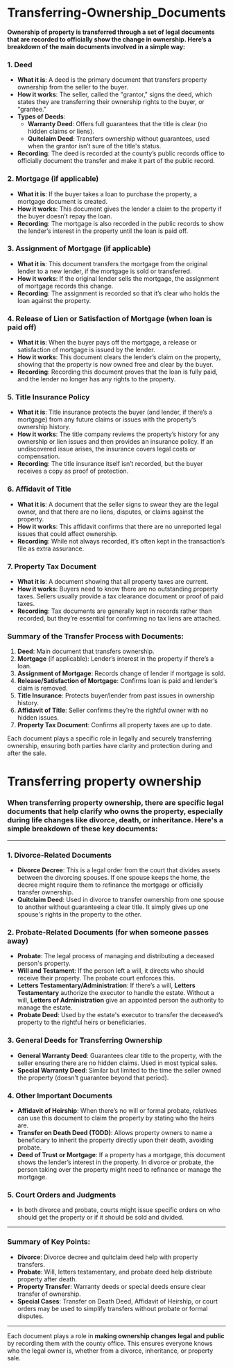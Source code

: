# Transferring-Ownership_Documents
**Ownership of property is transferred through a set of **legal documents** that are recorded to officially show the change in ownership. Here’s a breakdown of the main documents involved in a simple way:**

### 1. **Deed**
   - **What it is**: A deed is the primary document that transfers property ownership from the seller to the buyer.
   - **How it works**: The seller, called the "grantor," signs the deed, which states they are transferring their ownership rights to the buyer, or "grantee."
   - **Types of Deeds**:
     - **Warranty Deed**: Offers full guarantees that the title is clear (no hidden claims or liens).
     - **Quitclaim Deed**: Transfers ownership without guarantees, used when the grantor isn’t sure of the title's status.
   - **Recording**: The deed is recorded at the county’s public records office to officially document the transfer and make it part of the public record.

### 2. **Mortgage (if applicable)**
   - **What it is**: If the buyer takes a loan to purchase the property, a mortgage document is created.
   - **How it works**: This document gives the lender a claim to the property if the buyer doesn’t repay the loan.
   - **Recording**: The mortgage is also recorded in the public records to show the lender’s interest in the property until the loan is paid off.

### 3. **Assignment of Mortgage (if applicable)**
   - **What it is**: This document transfers the mortgage from the original lender to a new lender, if the mortgage is sold or transferred.
   - **How it works**: If the original lender sells the mortgage, the assignment of mortgage records this change.
   - **Recording**: The assignment is recorded so that it’s clear who holds the loan against the property.

### 4. **Release of Lien or Satisfaction of Mortgage (when loan is paid off)**
   - **What it is**: When the buyer pays off the mortgage, a release or satisfaction of mortgage is issued by the lender.
   - **How it works**: This document clears the lender’s claim on the property, showing that the property is now owned free and clear by the buyer.
   - **Recording**: Recording this document proves that the loan is fully paid, and the lender no longer has any rights to the property.

### 5. **Title Insurance Policy**
   - **What it is**: Title insurance protects the buyer (and lender, if there’s a mortgage) from any future claims or issues with the property’s ownership history.
   - **How it works**: The title company reviews the property’s history for any ownership or lien issues and then provides an insurance policy. If an undiscovered issue arises, the insurance covers legal costs or compensation.
   - **Recording**: The title insurance itself isn’t recorded, but the buyer receives a copy as proof of protection.

### 6. **Affidavit of Title**
   - **What it is**: A document that the seller signs to swear they are the legal owner, and that there are no liens, disputes, or claims against the property.
   - **How it works**: This affidavit confirms that there are no unreported legal issues that could affect ownership.
   - **Recording**: While not always recorded, it’s often kept in the transaction’s file as extra assurance.

### 7. **Property Tax Document**
   - **What it is**: A document showing that all property taxes are current.
   - **How it works**: Buyers need to know there are no outstanding property taxes. Sellers usually provide a tax clearance document or proof of paid taxes.
   - **Recording**: Tax documents are generally kept in records rather than recorded, but they’re essential for confirming no tax liens are attached.

### Summary of the Transfer Process with Documents:
1. **Deed**: Main document that transfers ownership.
2. **Mortgage** (if applicable): Lender’s interest in the property if there’s a loan.
3. **Assignment of Mortgage**: Records change of lender if mortgage is sold.
4. **Release/Satisfaction of Mortgage**: Confirms loan is paid and lender’s claim is removed.
5. **Title Insurance**: Protects buyer/lender from past issues in ownership history.
6. **Affidavit of Title**: Seller confirms they’re the rightful owner with no hidden issues.
7. **Property Tax Document**: Confirms all property taxes are up to date.

Each document plays a specific role in legally and securely transferring ownership, ensuring both parties have clarity and protection during and after the sale.

# Transferring property ownership

### When transferring property ownership, there are specific **legal documents** that help clarify who owns the property, especially during life changes like **divorce**, **death**, or **inheritance**. Here's a simple breakdown of these key documents:

---

### 1. **Divorce-Related Documents**
   - **Divorce Decree**: This is a legal order from the court that divides assets between the divorcing spouses. If one spouse keeps the home, the decree might require them to refinance the mortgage or officially transfer ownership.
   - **Quitclaim Deed**: Used in divorce to transfer ownership from one spouse to another without guaranteeing a clear title. It simply gives up one spouse's rights in the property to the other.

### 2. **Probate-Related Documents (for when someone passes away)**
   - **Probate**: The legal process of managing and distributing a deceased person's property.
   - **Will and Testament**: If the person left a will, it directs who should receive their property. The probate court enforces this.
   - **Letters Testamentary/Administration**: If there’s a will, **Letters Testamentary** authorize the executor to handle the estate. Without a will, **Letters of Administration** give an appointed person the authority to manage the estate.
   - **Probate Deed**: Used by the estate's executor to transfer the deceased’s property to the rightful heirs or beneficiaries.

### 3. **General Deeds for Transferring Ownership**
   - **General Warranty Deed**: Guarantees clear title to the property, with the seller ensuring there are no hidden claims. Used in most typical sales.
   - **Special Warranty Deed**: Similar but limited to the time the seller owned the property (doesn’t guarantee beyond that period).

### 4. **Other Important Documents**
   - **Affidavit of Heirship**: When there’s no will or formal probate, relatives can use this document to claim the property by stating who the heirs are.
   - **Transfer on Death Deed (TODD)**: Allows property owners to name a beneficiary to inherit the property directly upon their death, avoiding probate.
   - **Deed of Trust or Mortgage**: If a property has a mortgage, this document shows the lender’s interest in the property. In divorce or probate, the person taking over the property might need to refinance or manage the mortgage.

### 5. **Court Orders and Judgments**
   - In both divorce and probate, courts might issue specific orders on who should get the property or if it should be sold and divided.

---

### Summary of Key Points:

- **Divorce**: Divorce decree and quitclaim deed help with property transfers.
- **Probate**: Will, letters testamentary, and probate deed help distribute property after death.
- **Property Transfer**: Warranty deeds or special deeds ensure clear transfer of ownership.
- **Special Cases**: Transfer on Death Deed, Affidavit of Heirship, or court orders may be used to simplify transfers without probate or formal disputes.

---

Each document plays a role in **making ownership changes legal and public** by recording them with the county office. This ensures everyone knows who the legal owner is, whether from a divorce, inheritance, or property sale.
